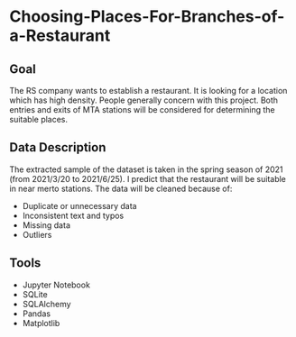 # Choosing-Places-For-Branches-of-a-Restaurant

## Goal
The RS company wants to establish a restaurant.
It is looking for a location which has high density.
People generally concern with this project.
Both entries and exits of MTA stations will be considered for determining the suitable places.

## Data Description
The extracted sample of the dataset is taken in the spring season of 2021
(from 2021/3/20 to 2021/6/25).
I predict that the restaurant will be suitable in near merto stations.
The data will be cleaned because of:
-	Duplicate or unnecessary data
-	Inconsistent text and typos
-	Missing data
-	Outliers

## Tools
-	Jupyter Notebook
-	SQLite 
-	SQLAlchemy
-	Pandas
-	Matplotlib
